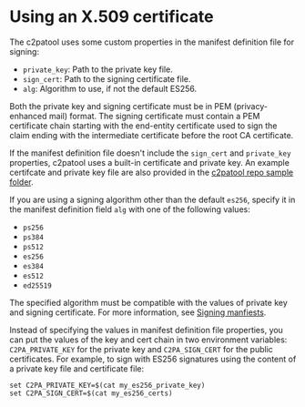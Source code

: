 # Using an X.509 certificate

The c2patool uses some custom properties in the manifest definition file for signing:

- `private_key`: Path to the private key file.
- `sign_cert`: Path to the signing certificate file.
- `alg`: Algorithm to use, if not the default ES256.

Both the private key and signing certificate must be in PEM (privacy-enhanced mail) format. The signing certificate must contain a PEM certificate chain starting with the end-entity certificate used to sign the claim ending with the intermediate certificate before the root CA certificate. 

If the manifest definition file doesn't include the `sign_cert` and `private_key` properties, c2patool uses a built-in certificate and private key.  An example certifcate and private key file are also provided in the [c2patool repo sample folder](https://github.com/contentauth/c2patool/tree/main/sample). 

If you are using a signing algorithm other than the default `es256`, specify it in the manifest definition field `alg` with one of the following values:

- `ps256`
- `ps384`
- `ps512`
- `es256`
- `es384`
- `es512`
- `ed25519`

The specified algorithm must be compatible with the values of private key and signing certificate.  For more information, see [Signing manfiests](https://opensource.contentauthenticity.org/docs/signing-manifests).

Instead of specifying the values in manifest definition file properties, you can put the values of the key and cert chain in two environment variables: `C2PA_PRIVATE_KEY` for the private key and `C2PA_SIGN_CERT` for the public certificates. For example, to sign with ES256 signatures using the content of a private key file and certificate file:

```shell
set C2PA_PRIVATE_KEY=$(cat my_es256_private_key)
set C2PA_SIGN_CERT=$(cat my_es256_certs)
```

